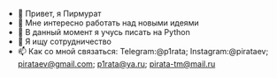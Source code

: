 - 👋 Привет, я Пирмурат
- 👀 Мне интересно работать над новыми идеями
- 🌱 В данный момент я учусь писать на Python
- 💞️ Я ищу сотрудничество 
- 📫 Как со мной связаться: Telegram:@p1rata; Instagram:@pirataev; pirataev@gmail.com; p1rata@ya.ru; pirata-tm@mail.ru

<!---
p1rataaa/p1rataaa is a ✨ special ✨ repository because its `README.md` (this file) appears on your GitHub profile.
You can click the Preview link to take a look at your changes.
--->
